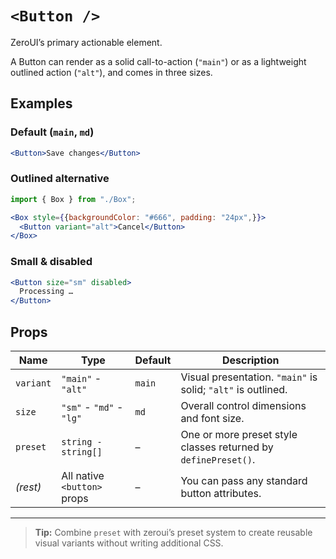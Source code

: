 # `<Button />`

ZeroUI’s primary actionable element.

A Button can render as a solid call-to-action (`"main"`) or as a lightweight outlined action (`"alt"`), and comes in three sizes.

## Examples

### Default (`main`, `md`)

```jsx
<Button>Save changes</Button>
```

### Outlined alternative

```jsx
import { Box } from "./Box";

<Box style={{backgroundColor: "#666", padding: "24px",}}>
  <Button variant="alt">Cancel</Button>
</Box>
```

### Small & disabled

```jsx
<Button size="sm" disabled>
  Processing …
</Button>
```

## Props

| Name      | Type                          | Default | Description                                  |
|-----------|------------------------------|---------|----------------------------------------------|
| `variant` | `"main"` - `"alt"`          | `main`  | Visual presentation. `"main"` is solid; `"alt"` is outlined. |
| `size`    | `"sm"` - `"md"` - `"lg"`   | `md`    | Overall control dimensions and font size.    |
| `preset`  | `string - string[]`         | –       | One or more preset style classes returned by `definePreset()`. |
| *(rest)*  | All native `<button>` props  | –       | You can pass any standard button attributes. |

---

> **Tip:** Combine `preset` with zeroui’s preset system to create reusable visual variants without writing additional CSS.

